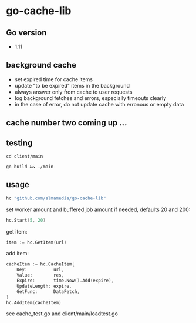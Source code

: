 # go-cache-lib

## Go version

- 1.11

## background cache

- set expired time for cache items
- update "to be expired" items in the background
- always answer only from cache to user requests
- log background fetches and errors, especially timeouts clearly
- in the case of error, do not update cache with erronous or empty data

## cache number two coming up ...

## testing

`cd client/main`

`go build && ./main`

## usage

```go
hc "github.com/almamedia/go-cache-lib"
```

set worker amount and buffered job amount if needed, defaults 20 and 200:

```go
hc.Start(5, 20)
```

get item:

```go
item := hc.GetItem(url)
```

add item:

```go
cacheItem := hc.CacheItem{
    Key:          url,
    Value:        res,
    Expire:       time.Now().Add(expire),
    UpdateLength: expire,
    GetFunc:      DataFetch,
}
hc.AddItem(cacheItem)
```

see cache_test.go and client/main/loadtest.go
